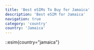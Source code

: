 ```yaml
---
title: 'Best eSIMs To Buy for Jamaica'
description: 'Best eSIM for Jamaica'
navigation: true
category: 'country'
country: 'Jamaica'
---
```


::esim{country="jamaica"}
